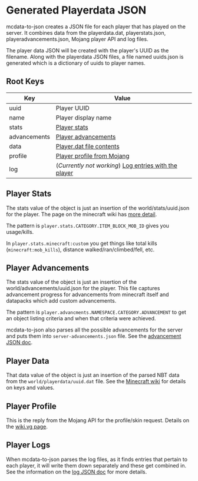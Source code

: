 # Generated Playerdata JSON

mcdata-to-json creates a JSON file for each player that has played on the server. It combines data from the playerdata.dat, playerstats.json, playeradvancements.json, Mojang player API and log files.

The player data JSON will be created with the player's UUID as the filename. Along with the playerdata JSON files, a file named uuids.json is generated which is a dictionary of uuids to player names.

## Root Keys

| Key          | Value                                                                 |
| ------------ | --------------------------------------------------------------------- |
| uuid         | Player UUID                                                           |
| name         | Player display name                                                   |
| stats        | [Player stats](#player-stats)                                         |
| advancements | [Player advancements](#player-advancements)                           |
| data         | [Player.dat file contents](#player-data)                              |
| profile      | [Player profile from Mojang](#player-profile)                         |
| log          | (_Currently not working_) [Log entries with the player](#player-logs) |

## Player Stats

The stats value of the object is just an insertion of the world/stats/uuid.json for the player. The page on the minecraft wiki has [more detail](https://minecraft.gamepedia.com/Statistics#Statistic_types_and_names).

The pattern is `player.stats.CATEGORY.ITEM_BLOCK_MOB_ID` gives you usage/kills.

In `player.stats.minecraft:custom` you get things like total kills (`minecraft:mob_kills`), distance walked/ran/climbed/fell, etc.

## Player Advancements

The stats value of the object is just an insertion of the world/advancements/uuid.json for the player. This file captures advancement progress for advancements from minecraft itself and datapacks which add custom advancements.

The pattern is `player.advancments.NAMESPACE.CATEGORY.ADVANCEMENT` to get an object listing criteria and when that criteria were achieved.

mcdata-to-json also parses all the possible advancements for the server and puts them into `server-advancements.json` file. See the [advancement JSON doc](advancement_json.md).

## Player Data

That data value of the object is just an insertion of the parsed NBT data from the `world/playerdata/uuid.dat` file. See the [Minecraft wiki](https://minecraft.gamepedia.com/Player.dat_format#NBT_structure) for details on keys and values.

## Player Profile

This is the reply from the Mojang API for the profile/skin request. Details on the [wiki.vg page](https://wiki.vg/Mojang_API#UUID_-.3E_Profile_.2B_Skin.2FCape).

## Player Logs

When mcdata-to-json parses the log files, as it finds entries that pertain to each player, it will write them down separately and these get combined in. See the information on the [log JSON doc](log_json.md) for more details.
